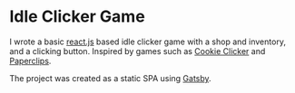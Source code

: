 # Idle Clicker Game


I wrote a basic [react.js](https://reactjs.org/) based idle clicker game with a shop and inventory, and a clicking button. Inspired by games such as [Cookie Clicker](http://orteil.dashnet.org/cookieclicker/) and [Paperclips](http://www.decisionproblem.com/paperclips/). 

The project was created as a static SPA using [Gatsby](https://www.gatsbyjs.org/).